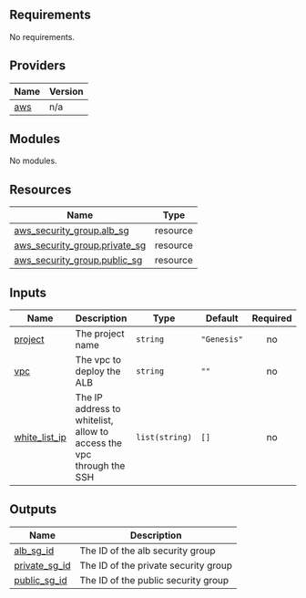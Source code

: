 ## Requirements

No requirements.

## Providers

| Name | Version |
|------|---------|
| <a name="provider_aws"></a> [aws](#provider\_aws) | n/a |

## Modules

No modules.

## Resources

| Name | Type |
|------|------|
| [aws_security_group.alb_sg](https://registry.terraform.io/providers/hashicorp/aws/latest/docs/resources/security_group) | resource |
| [aws_security_group.private_sg](https://registry.terraform.io/providers/hashicorp/aws/latest/docs/resources/security_group) | resource |
| [aws_security_group.public_sg](https://registry.terraform.io/providers/hashicorp/aws/latest/docs/resources/security_group) | resource |

## Inputs

| Name | Description | Type | Default | Required |
|------|-------------|------|---------|:--------:|
| <a name="input_project"></a> [project](#input\_project) | The project name | `string` | `"Genesis"` | no |
| <a name="input_vpc"></a> [vpc](#input\_vpc) | The vpc to deploy the ALB | `string` | `""` | no |
| <a name="input_white_list_ip"></a> [white\_list\_ip](#input\_white\_list\_ip) | The IP address to whitelist, allow to access the vpc through the SSH | `list(string)` | `[]` | no |

## Outputs

| Name | Description |
|------|-------------|
| <a name="output_alb_sg_id"></a> [alb\_sg\_id](#output\_alb\_sg\_id) | The ID of the alb security group |
| <a name="output_private_sg_id"></a> [private\_sg\_id](#output\_private\_sg\_id) | The ID of the private security group |
| <a name="output_public_sg_id"></a> [public\_sg\_id](#output\_public\_sg\_id) | The ID of the public security group |